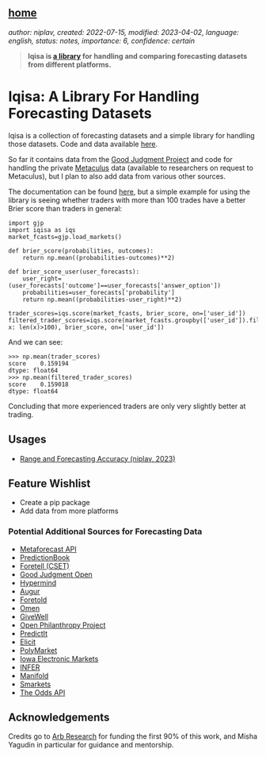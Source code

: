 [home](./index.md)
------------------

*author: niplav, created: 2022-07-15, modified: 2023-04-02, language: english, status: notes, importance: 6, confidence: certain*

> __Iqisa is [a library](https://github.com/niplav/iqisa) for handling and comparing forecasting datasets from different platforms.__

Iqisa: A Library For Handling Forecasting Datasets
===================================================

Iqisa is a collection of forecasting datasets and a simple
library for handling those datasets. Code and data available
[here](https://github.com/niplav/iqisa).

So far it contains data from the [Good Judgment
Project](https://en.wikipedia.org/wiki/The_Good_Judgment_Project) and
code for handling the private [Metaculus](https://metaculus.com) data
(available to researchers on request to Metaculus), but I plan to also
add data from various other sources.

The documentation can be found [here](./iqisadoc.html), but a simple
example for using the library is seeing whether traders with more than
100 trades have a better Brier score than traders in general:

	import gjp
	import iqisa as iqs
	market_fcasts=gjp.load_markets()

	def brier_score(probabilities, outcomes):
		return np.mean((probabilities-outcomes)**2)

	def brier_score_user(user_forecasts):
		user_right=(user_forecasts['outcome']==user_forecasts['answer_option'])
		probabilities=user_forecasts['probability']
		return np.mean((probabilities-user_right)**2)

	trader_scores=iqs.score(market_fcasts, brier_score, on=['user_id'])
	filtered_trader_scores=iqs.score(market_fcasts.groupby(['user_id']).filter(lambda x: len(x)>100), brier_score, on=['user_id'])

And we can see:

	>>> np.mean(trader_scores)
	score    0.159194
	dtype: float64
	>>> np.mean(filtered_trader_scores)
	score    0.159018
	dtype: float64

Concluding that more experienced traders are only very slightly better
at trading.

Usages
-------

* [Range and Forecasting Accuracy (niplav, 2023)](https://niplav.github.io/range_and_forecasting_accuracy#Analysis__Results)

Feature Wishlist
-----------------

* Create a pip package
* Add data from more platforms

### Potential Additional Sources for Forecasting Data

* [Metaforecast API](https://metaforecast.org/api/graphql?query=%23%0A%23+Welcome+to+Yoga+GraphiQL%0A%23%0A%23+Yoga+GraphiQL+is+an+in-browser+tool+for+writing%2C+validating%2C+and%0A%23+testing+GraphQL+queries.%0A%23%0A%23+Type+queries+into+this+side+of+the+screen%2C+and+you+will+see+intelligent%0A%23+typeaheads+aware+of+the+current+GraphQL+type+schema+and+live+syntax+and%0A%23+validation+errors+highlighted+within+the+text.%0A%23%0A%23+GraphQL+queries+typically+start+with+a+%22%7B%22+character.+Lines+that+start%0A%23+with+a+%23+are+ignored.%0A%23%0A%23+An+example+GraphQL+query+might+look+like%3A%0A%23%0A%23+++++%7B%0A%23+++++++field%28arg%3A+%22value%22%29+%7B%0A%23+++++++++subField%0A%23+++++++%7D%0A%23+++++%7D%0A%23%0A%23+Keyboard+shortcuts%3A%0A%23%0A%23++Prettify+Query%3A++Shift-Ctrl-P+%28or+press+the+prettify+button+above%29%0A%23%0A%23+++++Merge+Query%3A++Shift-Ctrl-M+%28or+press+the+merge+button+above%29%0A%23%0A%23+++++++Run+Query%3A++Ctrl-Enter+%28or+press+the+play+button+above%29%0A%23%0A%23+++Auto+Complete%3A++Ctrl-Space+%28or+just+start+typing%29%0A%23%0A)
* [PredictionBook](http://predictionbook.com/)
* [Foretell (CSET)](https://www.cset-foretell.com/)
* [Good Judgment Open](https://www.gjopen.com/)
* [Hypermind](https://www.hypermind.com)
* [Augur](https://augur.net/)
* [Foretold](https://www.foretold.io/)
* [Omen](https://www.fsu.gr/en/fss/omen)
* [GiveWell](https://www.givewell.org/)
* [Open Philanthropy Project](https://www.openphilanthropy.org/)
* [PredictIt](https://www.predictit.org/)
* [Elicit](https://elicit.org/)
* [PolyMarket](https://polymarket.com/)
* [Iowa Electronic Markets](https://en.wikipedia.org/wiki/Iowa_Electronic_Markets)
* [INFER](https://www.infer-pub.com/)
* [Manifold](https://manifold.markets/home)
* [Smarkets](https://smarkets.com/)
* [The Odds API](https://the-odds-api.com/)

Acknowledgements
-----------------

Credits go to [Arb Research](https://arbresearch.com/) for funding the
first 90% of this work, and Misha Yagudin in particular for guidance
and mentorship.
